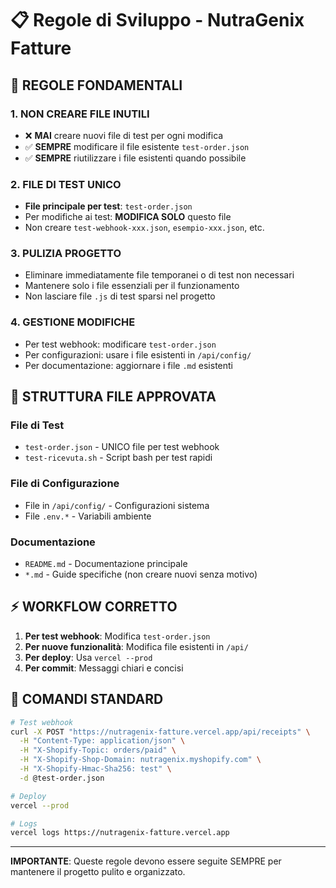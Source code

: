 # 📋 Regole di Sviluppo - NutraGenix Fatture

## 🚫 **REGOLE FONDAMENTALI**

### 1. **NON CREARE FILE INUTILI**
- ❌ **MAI** creare nuovi file di test per ogni modifica
- ✅ **SEMPRE** modificare il file esistente `test-order.json`
- ✅ **SEMPRE** riutilizzare i file esistenti quando possibile

### 2. **FILE DI TEST UNICO**
- **File principale per test**: `test-order.json`
- Per modifiche ai test: **MODIFICA SOLO** questo file
- Non creare `test-webhook-xxx.json`, `esempio-xxx.json`, etc.

### 3. **PULIZIA PROGETTO**
- Eliminare immediatamente file temporanei o di test non necessari
- Mantenere solo i file essenziali per il funzionamento
- Non lasciare file `.js` di test sparsi nel progetto

### 4. **GESTIONE MODIFICHE**
- Per test webhook: modificare `test-order.json`
- Per configurazioni: usare i file esistenti in `/api/config/`
- Per documentazione: aggiornare i file `.md` esistenti

## 📁 **STRUTTURA FILE APPROVATA**

### File di Test
- `test-order.json` - UNICO file per test webhook
- `test-ricevuta.sh` - Script bash per test rapidi

### File di Configurazione
- File in `/api/config/` - Configurazioni sistema
- File `.env.*` - Variabili ambiente

### Documentazione
- `README.md` - Documentazione principale
- `*.md` - Guide specifiche (non creare nuovi senza motivo)

## ⚡ **WORKFLOW CORRETTO**

1. **Per test webhook**: Modifica `test-order.json`
2. **Per nuove funzionalità**: Modifica file esistenti in `/api/`
3. **Per deploy**: Usa `vercel --prod`
4. **Per commit**: Messaggi chiari e concisi

## 🔧 **COMANDI STANDARD**

```bash
# Test webhook
curl -X POST "https://nutragenix-fatture.vercel.app/api/receipts" \
  -H "Content-Type: application/json" \
  -H "X-Shopify-Topic: orders/paid" \
  -H "X-Shopify-Shop-Domain: nutragenix.myshopify.com" \
  -H "X-Shopify-Hmac-Sha256: test" \
  -d @test-order.json

# Deploy
vercel --prod

# Logs
vercel logs https://nutragenix-fatture.vercel.app
```

---
**IMPORTANTE**: Queste regole devono essere seguite SEMPRE per mantenere il progetto pulito e organizzato.